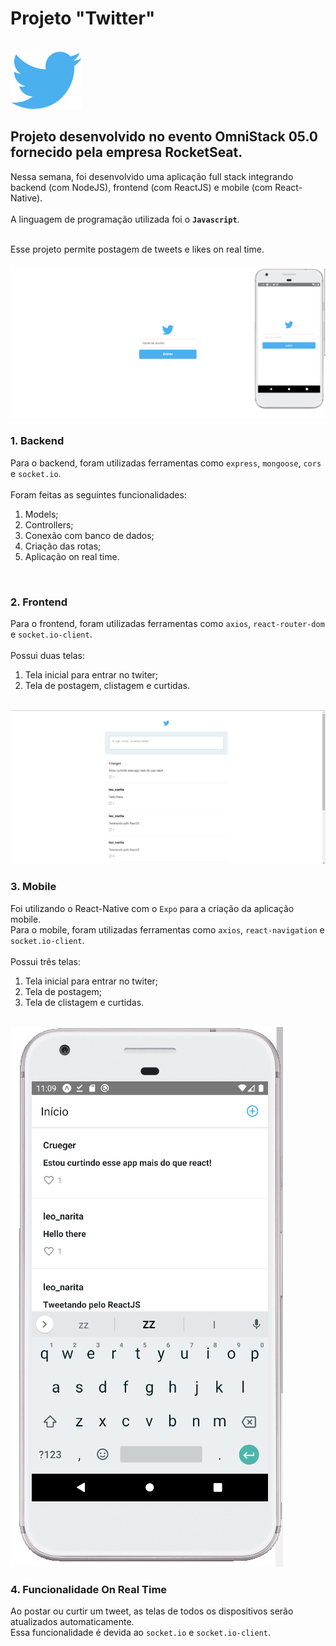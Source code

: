# Projeto "Twitter"

<br>
<img src="/frontend/src/assets/logo.svg">
<br>

## Projeto desenvolvido no evento OmniStack 05.0 fornecido pela empresa RocketSeat.

Nessa semana, foi desenvolvido uma aplicação full stack integrando backend (com NodeJS), frontend (com ReactJS) e mobile (com React-Native).
<br>
<br>
A linguagem de programação utilizada foi o **`Javascript`**.

<br>
Esse projeto permite postagem de tweets e likes on real time.

<br>
<br>
<img src="/uploads/foto1.png">
<br>

### 1. Backend

Para o backend, foram utilizadas ferramentas como `express`, `mongoose`, `cors` e `socket.io`. 
<br>
<br>
Foram feitas as seguintes funcionalidades:
  1. Models;
  2. Controllers;
  3. Conexão com banco de dados;
  4. Criação das rotas;
  5. Aplicação on real time.

<br>

### 2. Frontend

Para o frontend, foram utilizadas ferramentas como `axios`, `react-router-dom` e `socket.io-client`. 
<br>
<br>
Possui duas telas: 
  1. Tela inicial para entrar no twiter;
  2. Tela de postagem, clistagem e curtidas.

<br>
<img src="/uploads/foto2.png">
<br>

### 3. Mobile

Foi utilizando o React-Native com o `Expo` para a criação da aplicação mobile.
<br>
Para o mobile, foram utilizadas ferramentas como `axios`, `react-navigation` e `socket.io-client`. 
<br>
<br>
Possui três telas: 
  1. Tela inicial para entrar no twiter;
  2. Tela de postagem;
  3. Tela de clistagem e curtidas.

<br>
<img src="/uploads/foto3.png">
<br>

### 4. Funcionalidade On Real Time

Ao postar ou curtir um tweet, as telas de todos os dispositivos serão atualizados automaticamente.
<br>
Essa funcionalidade é devida ao `socket.io` e `socket.io-client`.

